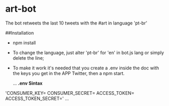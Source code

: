 # art-bot

The bot retweets the last 10 tweets with the #art in language 'pt-br'

##Installation 

- npm install

- To change the language, just alter 'pt-br' for 'en' in bot.js lang 
  or simply delete the line; 

- To make it work it's needed that you create a .env inside the doc
  with the keys you get in the APP Twitter, then a npm start.
  
  ...
**.env Sintax**

'CONSUMER_KEY= 
CONSUMER_SECRET= 
ACCESS_TOKEN=
ACCESS_TOKEN_SECRET='
...
